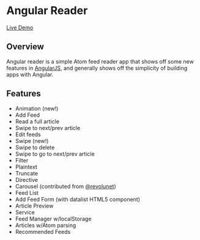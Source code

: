 Angular Reader
=======

[Live Demo](http://jeffbcross.github.io/ngswipe-demo/app/)


Overview
--------

Angular reader is a simple Atom feed reader app that shows off some new features in [AngularJS](http://www.angularjs.org), and generally shows off the simplicity of building apps with Angular.

Features
--------
 * Animation (new!)
  * Add Feed
  * Read a full article
  * Swipe to next/prev article
  * Edit feeds
 * Swipe (new!)
  * Swipe to delete
  * Swipe to go to next/prev article
 * Filter
  * Plaintext
  * Truncate
 * Directive
  * Carousel (contributed from [@revolunet](https://github.com/revolunet/angular-carousel))
  * Feed List
  * Add Feed Form (with datalist HTML5 component)
  * Article Preview
 * Service
  * Feed Manager w/localStorage
  * Articles w/Atom parsing
  * Recommended Feeds